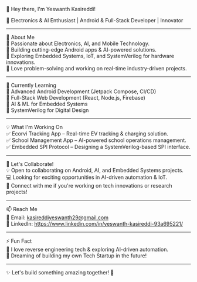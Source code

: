 👋 Hey there, I'm Yeswanth Kasireddi!  

🚀 Electronics & AI Enthusiast | Android & Full-Stack Developer | Innovator  

---

👀 About Me  
🔹 Passionate about Electronics, AI, and Mobile Technology.  
🔹 Building cutting-edge Android apps & AI-powered solutions.  
🔹 Exploring Embedded Systems, IoT, and SystemVerilog for hardware innovations.  
🔹 Love problem-solving and working on real-time industry-driven projects.  

---

🌱 Currently Learning  
🔸 Advanced Android Development (Jetpack Compose, CI/CD)  
🔸 Full-Stack Web Development (React, Node.js, Firebase)  
🔸 AI & ML for Embedded Systems  
🔸 SystemVerilog for Digital Design  

---

💡 What I'm Working On  
✅ Ecorvi Tracking App – Real-time EV tracking & charging solution.  
✅ School Management App – AI-powered school operations management.  
✅ Embedded SPI Protocol – Designing a SystemVerilog-based SPI interface.  

---

💞️ Let's Collaborate!  
💡 Open to collaborating on Android, AI, and Embedded Systems projects.  
💻 Looking for exciting opportunities in AI-driven automation & IoT.  
🤝 Connect with me if you're working on tech innovations or research projects!  

---

📫 Reach Me  
📧 Email: kasireddiyeswanth29@gmail.com  
💼 LinkedIn: https://www.linkedin.com/in/yeswanth-kasireddi-93a695221/    

---

⚡ Fun Fact  
💙 I love reverse engineering tech & exploring AI-driven automation.  
🚀 Dreaming of building my own Tech Startup in the future!  

---

✨ Let's build something amazing together! 🚀  
